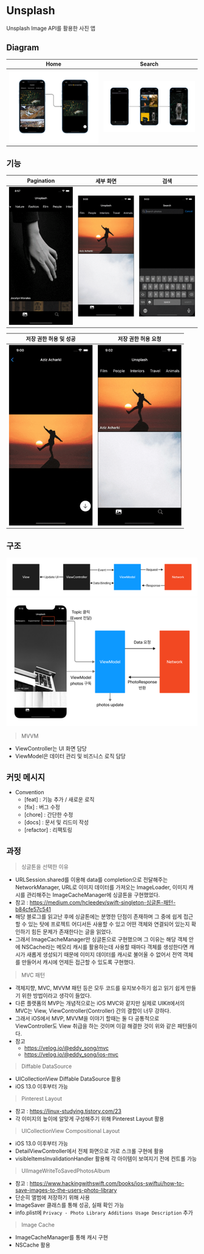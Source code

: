 # Unsplash
Unsplash Image API를 활용한 사진 앱

## Diagram
|Home|Search|
|--|--|
|<img src="https://github.com/hhhan0315/Unsplash/blob/main/screenshot/diagram1.jpg">|<img src="https://github.com/hhhan0315/Unsplash/blob/main/screenshot/diagram2.jpg">|

## 기능
|Pagination|세부 화면|검색|
|--|--|--|
|<img src="https://github.com/hhhan0315/Unsplash/blob/main/screenshot/pagination.gif" width="220">|<img src="https://github.com/hhhan0315/Unsplash/blob/main/screenshot/detail.gif" width="220">|<img src="https://github.com/hhhan0315/Unsplash/blob/main/screenshot/search.gif" width="220">|

|저장 권한 허용 및 성공|저장 권한 허용 요청|
|--|--|
|<img src="https://github.com/hhhan0315/Unsplash/blob/main/screenshot/save.gif" width="220">|<img src="https://github.com/hhhan0315/Unsplash/blob/main/screenshot/save_failure.gif" width="220">|

## 구조
<img src="https://github.com/hhhan0315/Unsplash/blob/main/screenshot/architecture1.png">
<img src="https://github.com/hhhan0315/Unsplash/blob/main/screenshot/architecture2.png">

> MVVM
- ViewController는 UI 화면 담당
- ViewModel은 데이터 관리 및 비즈니스 로직 담당

## 커밋 메시지
- Convention
  - [feat] : 기능 추가 / 새로운 로직
  - [fix] : 버그 수정
  - [chore] : 간단한 수정
  - [docs] : 문서 및 리드미 작성
  - [refactor] : 리팩토링

## 과정
> 싱글톤을 선택한 이유
- URLSession.shared를 이용해 data를 completion으로 전달해주는 NetworkManager, URL로 이미지 데이터를 가져오는 ImageLoader, 이미지 캐시를 관리해주는 ImageCacheManager에 싱글톤을 구현했었다.
- 참고 : https://medium.com/hcleedev/swift-singleton-싱글톤-패턴-b84cfe57c541
- 해당 블로그를 읽고난 후에 싱글톤에는 분명한 단점이 존재하며 그 중에 쉽게 접근할 수 있는 탓에 프로젝트 어디서든 사용할 수 있고 어떤 객체와 연결되어 있는지 확인하기 힘든 문제가 존재한다는 글을 읽었다.
- 그래서 ImageCacheManager만 싱글톤으로 구현했으며 그 이유는 해당 객체 안에 NSCache라는 메모리 캐시를 활용하는데 사용할 때마다 객체를 생성한다면 캐시가 새롭게 생성되기 때문에 이미지 데이터를 캐시로 불어올 수 없어서 전역 객체를 만들어서 캐시에 언제든 접근할 수 있도록 구현했다.

> MVC 패턴
- 객체지향, MVC, MVVM 패턴 등은 모두 코드를 유지보수하기 쉽고 읽기 쉽게 만들기 위한 방법이라고 생각이 들었다.
- 다른 플랫폼의 MVP는 개념적으로는 iOS MVC와 같지만 실제로 UIKit에서의 MVC는 View, ViewController(Controller) 간의 결합이 너무 강하다.
- 그래서 iOS에서 MVP, MVVM을 이야기 할때는 둘 다 공통적으로 ViewController도 View 취급을 하는 것이며 이걸 해결한 것이 위와 같은 패턴들이다.
- 참고
  - https://velog.io/@eddy_song/mvc
  - https://velog.io/@eddy_song/ios-mvc

> Diffable DataSource
- UICollectionView Diffable DataSource 활용
- iOS 13.0 이후부터 가능

> Pinterest Layout
- 참고 : https://linux-studying.tistory.com/23
- 각 이미지의 높이에 알맞게 구성해주기 위해 Pinterest Layout 활용

> UICollectionView Compositional Layout
- iOS 13.0 이후부터 가능
- DetailViewController에서 전체 화면으로 가로 스크롤 구현에 활용
- visibleItemsInvalidationHandler 활용해 각 아이템이 보여지기 전에 컨트롤 가능

> UIImageWriteToSavedPhotosAlbum
- 참고 : https://www.hackingwithswift.com/books/ios-swiftui/how-to-save-images-to-the-users-photo-library
- 단순히 앨범에 저장하기 위해 사용
- ImageSaver 클래스를 통해 성공, 실패 확인 가능
- info.plist에 `Privacy - Photo Library Additions Usage Description` 추가

> Image Cache
- ImageCacheManager를 통해 캐시 구현
- NSCache 활용
